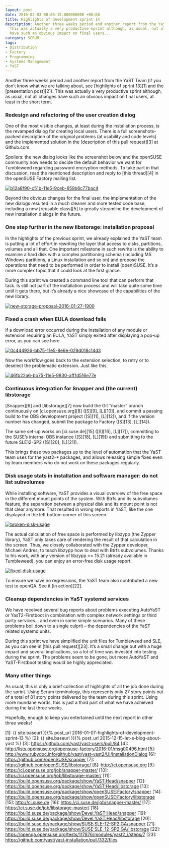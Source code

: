 ```yaml
---
layout: post
date: 2016-02-03 08:08:15.000000000 +00:00
title: Highlights of development sprint 14
description: Another three weeks period and another report from the YaST Team.
  This was actually a very productive sprint although, as usual, not all changes
  have such an obvious impact on final users...
category: SCRUM
tags:
- Distribution
- Factory
- Programming
- Systems Management
- YaST
---
```


Another three weeks period and another report from the YaST Team (if you
don’t know what we are talking about, see [highlights of sprint 13][1]
and the [presentation post][2]). This was actually a very productive
sprint although, as usual, not all changes have such an obvious impact
on final users, at least in the short term.

### Redesign and refactoring of the user creation dialog

One of the most visible changes, at least during the installation
process, is the revamped dialog for creating local users. There is a
full screenshots-packed description of the original problems (at
usability and code levels) and the implemented solution in the
[description of this pull request][3] at Github.com.

Spoilers: the new dialog looks like the screenshot below and the
openSUSE community now needs to decide the default behavior we want for
Tumbleweed regarding password encryption methods. To take part in that
discussion, read the mentioned description and reply to [this thread][4]
in the openSUSE Factory mailing list.

[![b12a8f90-c51b-11e5-9ceb-659b6c77bac4](../../../../images/2016-02-03/b12a8f90-c51b-11e5-9ceb-659b6c77bac4-300x225.png)](../../../../images/2016-02-03/b12a8f90-c51b-11e5-9ceb-659b6c77bac4.png)

Beyond the obvious changes for the final user, the implementation of the
new dialogs resulted in a much cleaner and more tested code base,
including a new [reusable class][5] to greatly streamline the
development of new installation dialogs in the future.

### One step further in the new libstorage: installation proposal

In the highlights of the previous sprint, we already explained the YaST
team is putting a lot of effort in rewriting the layer that access to
disks, partitions, volumes and all that. One important milestone in such
rewrite is the ability to examine a hard disk with a complex
partitioning schema (including MS Windows partitions, a Linux
installation and so on) and propose the operations that need to be
performed in order to install (open)SUSE. It’s a more complex topic that
it could look at the first glance.

During this sprint we created a command line tool that can perform that
task. Is still not part of the installation process and will take quite
some time until it gets there, but it’s already a nice showcase of the
capabilities of the new library.

[![new-storage-proposal-2016-01-27-1900](../../../../images/2016-02-03/new-storage-proposal-2016-01-27-1900-1.png)](../../../../images/2016-02-03/new-storage-proposal-2016-01-27-1900-1.png)

### Fixed a crash when EULA download fails

If a download error occurred during the installation of any module or
extension requiring an EULA, YaST simply exited after displaying a
pop-up error, as you can see here.

[![0c444926-bb75-11e5-8e6e-029d018c14d3](../../../../images/2016-02-03/0c444926-bb75-11e5-8e6e-029d018c14d3.gif)](../../../../images/2016-02-03/0c444926-bb75-11e5-8e6e-029d018c14d3.gif)

Now the workflow goes back to the extension selection, to retry or to
deselect the problematic extension. Just like this.

[![46fb22a6-bb75-11e5-9830-aff1d516e77e](../../../../images/2016-02-03/46fb22a6-bb75-11e5-9830-aff1d516e77e.gif)](../../../../images/2016-02-03/46fb22a6-bb75-11e5-9830-aff1d516e77e.gif)


### Continuous integration for Snapper and (the current) libstorage

[Snapper][6] and [libstorage][7] now build the Git “master” branch
continuously on [ci.opensuse.org][8] ([S][9], [L][10]), and commit a
passing build to the OBS development project ([S][11], [L][12]), and if
the version number has changed, submit the package to Factory ([S][13],
[L][14]).

The same set-up works on [ci.suse.de][15] ([S][16], [L][17]), committing
to the SUSE’s internal OBS instance ([S][18], [L][19]) and submitting to
the future SLE12-SP2 ([S][20], [L][21]).

This brings these two packages up to the level of automation that the
YaST team uses for the yast2-\* packages, and allows releasing simple
fixes even by team members who do not work on these packages regularly.

### Disk usage stats in installation and software manager: do not list subvolumes

While installing software, YaST provides a visual overview of the free
space in the different mount points of the system. With Btrfs and its
subvolumes feature, the separation between a physical disk and its mount
point is not that clear anymore. That resulted in wrong reports in YaST,
like the one displayed in the left bottom corner of this screen.

[![broken-disk-usage](../../../../images/2016-02-03/broken-disk-usage.png)](../../../../images/2016-02-03/broken-disk-usage.png)

The actual calculation of free space is performed by libzypp (the Zypper
library), YaST only takes care of rendering the result of that
calculation in the screen. Thus, we closely collaborated with the Zypper
developer, Michael Andres, to teach libzypp how to deal with Btrfs
subvolumes. Thanks to his work, with any version of libzypp &gt;= 15.21
(already available in Tumbleweed), you can enjoy an error-free disk
usage report.

[![fixed-disk-usage](../../../../images/2016-02-03/fixed-disk-usage.png)](../../../../images/2016-02-03/fixed-disk-usage.png)

To ensure we have no regressions, the YaST team also contributed a new
test to openQA. See it [in action][22].

### Cleanup dependencies in YaST systemd services

We have received several bug reports about problems executing AutoYaST
or YasT2-Firstboot in combination with complex network settings or third
party services… and even in some simple scenarios. Many of these
problems boil down to a single culprit – the dependencies of the YaST
related systemd units.

During this sprint we have simplified the unit files for Tumbleweed and
SLE, as you can see in [this pull request][23]. It’s a small change but
with a huge impact and several implications, so a lot of time was
invested into testing during the sprint. The problems seem to be gone,
but more AutoYaST and YaST-Firstboot testing would be highly
appreciated.

### Many other things

As usual, this is only a brief collection of highlights of all the job
done during the sprint. Using Scrum terminology, this represents only 27
story points out of a total of 81 story points delivered by the team
during this sprint. Using more mundane words, this is just a third part
of what we have achieved during the last three weeks.

Hopefully, enough to keep you entertained until the next report in other
three weeks!



[1]: {{ site.baseurl }}{% post_url 2016-01-07-highlights-of-development-sprint-13 %}
[2]: {{ site.baseurl }}{% post_url 2015-12-15-let-s-blog-about-yast %}
[3]: https://github.com/yast/yast-users/pull/84
[4]: http://lists.opensuse.org/opensuse-factory/2016-01/msg00496.html
[5]: http://www.rubydoc.info/github/yast/yast-yast2/UI/InstallationDialog
[6]: https://github.com/openSUSE/snapper
[7]: https://github.com/openSUSE/libstorage/
[8]: http://ci.opensuse.org
[9]: https://ci.opensuse.org/job/snapper-master/
[10]: https://ci.opensuse.org/job/libstorage-master/
[11]: https://build.opensuse.org/package/show/YaST:Head/snapper
[12]: https://build.opensuse.org/package/show/YaST:Head/libstorage
[13]: https://build.opensuse.org/package/show/openSUSE:Factory/snapper
[14]: https://build.opensuse.org/package/show/openSUSE:Factory/libstorage
[15]: http://ci.suse.de
[16]: https://ci.suse.de/job/snapper-master/
[17]: https://ci.suse.de/job/libstorage-master/
[18]: https://build.suse.de/package/show/Devel:YaST:Head/snapper
[19]: https://build.suse.de/package/show/Devel:YaST:Head/libstorage
[20]: https://build.suse.de/package/show/SUSE:SLE-12-SP2:GA/snapper
[21]: https://build.suse.de/package/show/SUSE:SLE-12-SP2:GA/libstorage
[22]: https://openqa.opensuse.org/tests/117876/modules/yast2_i/steps/7
[23]: https://github.com/yast/yast-installation/pull/332/files
